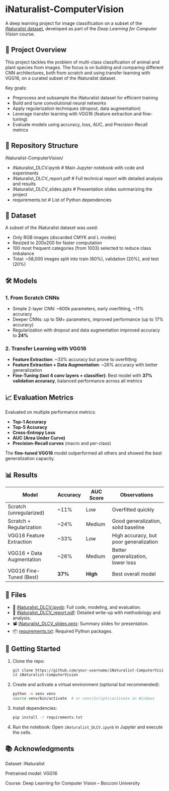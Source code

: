 # iNaturalist-ComputerVision

A deep learning project for image classification on a subset of the [iNaturalist dataset](https://www.inaturalist.org/), developed as part of the *Deep Learning for Computer Vision* course.

## 🧠 Project Overview

This project tackles the problem of multi-class classification of animal and plant species from images. The focus is on building and comparing different CNN architectures, both from scratch and using transfer learning with VGG16, on a curated subset of the iNaturalist dataset.

Key goals:
- Preprocess and subsample the iNaturalist dataset for efficient training
- Build and tune convolutional neural networks
- Apply regularization techniques (dropout, data augmentation)
- Leverage transfer learning with VGG16 (feature extraction and fine-tuning)
- Evaluate models using accuracy, loss, AUC, and Precision-Recall metrics

## 📁 Repository Structure

iNaturalist-ComputerVision/
- iNaturalist_DLCV.ipynb # Main Jupyter notebook with code and experiments
- iNaturalist_DLCV_report.pdf # Full technical report with detailed analysis and results
- iNaturalist_DLCV_slides.pptx # Presentation slides summarizing the project
- requirements.txt # List of Python dependencies

## 🧪 Dataset

A subset of the iNaturalist dataset was used:
- Only RGB images (discarded CMYK and L modes)
- Resized to 200x200 for faster computation
- 100 most frequent categories (from 1003) selected to reduce class imbalance
- Total: ~58,000 images split into train (60%), validation (20%), and test (20%)

## 🛠️ Models

### 1. **From Scratch CNNs**
- Simple 2-layer CNN: ~600k parameters, early overfitting, ~11% accuracy
- Deeper CNNs: up to 5M+ parameters, improved performance (up to 17% accuracy)
- Regularization with dropout and data augmentation improved accuracy to **24%**

### 2. **Transfer Learning with VGG16**
- **Feature Extraction**: ~33% accuracy but prone to overfitting
- **Feature Extraction + Data Augmentation**: ~26% accuracy with better generalization
- **Fine-Tuning (last 4 conv layers + classifier)**: Best model with **37% validation accuracy**, balanced performance across all metrics

## 📈 Evaluation Metrics

Evaluated on multiple performance metrics:
- **Top-1 Accuracy**
- **Top-5 Accuracy**
- **Cross-Entropy Loss**
- **AUC (Area Under Curve)**
- **Precision-Recall curves** (macro and per-class)

The **fine-tuned VGG16** model outperformed all others and showed the best generalization capacity.

## 📊 Results

| Model                              | Accuracy | AUC Score | Observations                              |
|-----------------------------------|----------|-----------|-------------------------------------------|
| Scratch (unregularized)           | ~11%     | Low       | Overfitted quickly                        |
| Scratch + Regularization          | ~24%     | Medium    | Good generalization, solid baseline       |
| VGG16 Feature Extraction          | ~33%     | Low       | High accuracy, but poor generalization    |
| VGG16 + Data Augmentation         | ~26%     | Medium    | Better generalization, lower loss         |
| VGG16 Fine-Tuned (Best)           | **37%**  | **High**  | Best overall model                        |

## 📎 Files

- 📓 [iNaturalist_DLCV.ipynb](./iNaturalist_DLCV.ipynb): Full code, modeling, and evaluation.
- 📄 [iNaturalist_DLCV_report.pdf](./iNaturalist_DLCV_report.pdf): Detailed write-up with methodology and analysis.
- 📽️ [iNaturalist_DLCV_slides.pptx](./iNaturalist_DLCV_slides.pptx): Summary slides for presentation.
- 📦 [requirements.txt](./requirements.txt): Required Python packages.

## 🚀 Getting Started

1. Clone the repo:
   ```bash
   git clone https://github.com/your-username/iNaturalist-ComputerVision.git
   cd iNaturalist-ComputerVision
   ```
3. Create and activate a virtual environment (optional but recommended):
   ```bash
   python -m venv venv
   source venv/bin/activate  # or venv\Scripts\activate on Windows
   ```
3. Install dependencies:
   ```bash
   pip install -r requirements.txt
   ```
5. Run the notebook: 
Open `iNaturalist_DLCV.ipynb` in Jupyter and execute the cells.

## 📚 Acknowledgments

Dataset: iNaturalist

Pretrained model: VGG16

Course: Deep Learning for Computer Vision – Bocconi University
